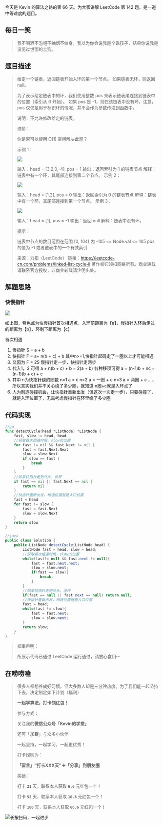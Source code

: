 今天是 Kevin 的算法之路的第 66 天。为大家讲解 LeetCode 第 142 题，是一道中等难度的题目。



## 每日一笑

> 我不喝酒不泡吧不抽烟不纹身，我以为你会说我是个乖孩子，结果你说我是没见过世面的土狗。



## 题目描述

> 给定一个链表，返回链表开始入环的第一个节点。 如果链表无环，则返回 null。
>
> 为了表示给定链表中的环，我们使用整数 pos 来表示链表尾连接到链表中的位置（索引从 0 开始）。 如果 pos 是 -1，则在该链表中没有环。注意，pos 仅仅是用于标识环的情况，并不会作为参数传递到函数中。
>
> 说明：不允许修改给定的链表。
>
> 进阶：
>
> 你是否可以使用 O(1) 空间解决此题？
>
>
> 示例 1：
>
> ![](http://goleetcode.ifree258.top/014202.png)
>
> 输入：head = [3,2,0,-4], pos = 1
> 输出：返回索引为 1 的链表节点
> 解释：链表中有一个环，其尾部连接到第二个节点。
> 示例 2：
>
> ![](http://goleetcode.ifree258.top/014203.png)
>
> 输入：head = [1,2], pos = 0
> 输出：返回索引为 0 的链表节点
> 解释：链表中有一个环，其尾部连接到第一个节点。
> 示例 3：
>
> ![](http://goleetcode.ifree258.top/014204.png)
>
> 输入：head = [1], pos = -1
> 输出：返回 null
> 解释：链表中没有环。
>
>
> 提示：
>
> 链表中节点的数目范围在范围 [0, 104] 内
> -105 <= Node.val <= 105
> pos 的值为 -1 或者链表中的一个有效索引
>
> 来源：力扣（LeetCode）
> 链接：https://leetcode-cn.com/problems/linked-list-cycle-ii
> 著作权归领扣网络所有。商业转载请联系官方授权，非商业转载请注明出处。



## 解题思路

### 快慢指针

![](http://goleetcode.ifree258.top/014201.png)

如上图，紫色点为快慢指针首次相遇点，入环前距离为【a】，慢指针入环后走过的距离为【b】，环剩下距离为【c】

首次相遇

1. 慢指针 S = a + b
2. 快指针 F = a+ n(b + c) + b 其中n>=1,快指针起码走了一圈以上才可能相遇
3. 又因为 F = 2S 慢指针走一步，快指针走两步
4. 代入1，2 可得 a + n(b + c) + b =  2(a + b)
   各种移项可得 a = (n-1)b + nc = (n-1)(b + c) + c
5. 其中 n为快指针绕的圈数
   n=1 a = c
   n=2 a = 一圈 + c
   n=3 a = 两圈 + c
   .....
   所以其实我们并不关心绕了多少圈，就知道 n圈+c就是入环点了
6. 人为制造碰撞机会，让快指针重新出发（但这次一次走一步），只要碰撞了，就是入环位置了，无需考虑慢指针在环里绕了多少圈



## 代码实现

```go
//go
func detectCycle(head *ListNode) *ListNode {
    fast, slow := head, head
    //获取首次相遇时候，slow的位置
    for fast != nil && fast.Next != nil {
        fast = fast.Next.Next
        slow = slow.Next
        if slow == fast {
            break
        }
    }
    //如果快指针走到尽头，没环
    if fast == nil || fast.Next == nil {
        return nil
    }
    //快指针重新出发，相遇位置就是入口位置
    fast = head
    for fast != slow {
        fast = fast.Next
        slow = slow.Next
    }
    return slow
}
```



```java
//java
public class Solution {
    public ListNode detectCycle(ListNode head) {
        ListNode fast = head, slow = head;
        //获取首次相遇时候，slow的位置
        while(fast!= null && fast.next != null){
            fast = fast.next.next;
            slow = slow.next;
            if(fast == slow){
                break;
            }
        }
        //如果快指针走到尽头，没环
        if(fast == null || fast.next == null) return null;
        //快指针重新出发，相遇位置就是入口位置
        fast = head;
        while(fast != slow){
            fast = fast.next;
            slow = slow.next;
        }
        return slow;
    }
}
```



> 郑重声明：
>
> 所展示代码已通过 LeetCode 运行通过，请放心食用～



## 在唠唠嗑

> 很多人都想养成好习惯，但大多数人却是三分钟热度。为了我们能一起坚持下去，决定制定如下计划（福利）
>
> **一起学算法，打卡领红包！**
>
> 参与方式：
>
> 关注我的**微信公众号「Kevin的学堂」**
>
> 还可「**加群**」与众多小伙伴
>
> 一起坚持，一起学习，一起更优秀！
>
> 打卡规则为：
>
> **「留言」“打卡XXX天” ➕「分享」到朋友圈**
>
> 奖励：
>
> 打卡 **`21`** 天，联系本人获取 **`6.6`** 元红包一个！
>
> 打卡 **`52`** 天，联系本人获取 **`16.6`** 元红包一个！
>
> 打卡 **`100`** 天，联系本人获取 **`66.6`** 元红包一个！



![长按扫码，一起进步](http://wesub.ifree258.top/wesubQRCode-2.png)